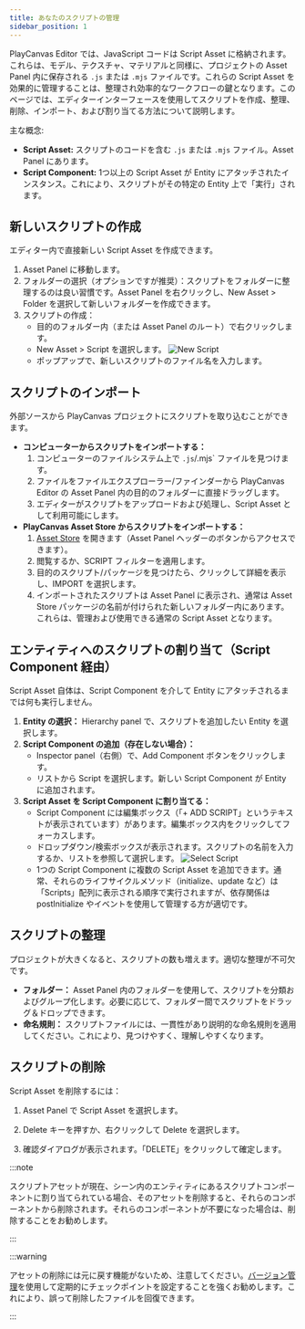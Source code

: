 ```yaml
---
title: あなたのスクリプトの管理
sidebar_position: 1
---
```


PlayCanvas Editor では、JavaScript コードは Script Asset に格納されます。これらは、モデル、テクスチャ、マテリアルと同様に、プロジェクトの Asset Panel 内に保存される `.js` または `.mjs` ファイルです。これらの Script Asset を効果的に管理することは、整理され効率的なワークフローの鍵となります。このページでは、エディターインターフェースを使用してスクリプトを作成、整理、削除、インポート、および割り当てる方法について説明します。

主な概念:

*   **Script Asset:** スクリプトのコードを含む `.js` または `.mjs` ファイル。Asset Panel にあります。
*   **Script Component:** 1つ以上の Script Asset が Entity にアタッチされたインスタンス。これにより、スクリプトがその特定の Entity 上で「実行」されます。

## 新しいスクリプトの作成

エディター内で直接新しい Script Asset を作成できます。

1.  Asset Panel に移動します。
2.  フォルダーの選択（オプションですが推奨）：スクリプトをフォルダーに整理するのは良い習慣です。Asset Panel を右クリックし、New Asset > Folder を選択して新しいフォルダーを作成できます。
3.  スクリプトの作成：
    *   目的のフォルダー内（または Asset Panel のルート）で右クリックします。
    *   New Asset > Script を選択します。
    ![New Script](/img/user-manual/scripting/new-script.png)
    *   ポップアップで、新しいスクリプトのファイル名を入力します。

## スクリプトのインポート

外部ソースから PlayCanvas プロジェクトにスクリプトを取り込むことができます。

*   **コンピューターからスクリプトをインポートする：**
    1.  コンピューターのファイルシステム上で `.js`/.mjs` ファイルを見つけます。
    2.  ファイルをファイルエクスプローラー/ファインダーから PlayCanvas Editor の Asset Panel 内の目的のフォルダーに直接ドラッグします。
    3.  エディターがスクリプトをアップロードおよび処理し、Script Asset として利用可能にします。
*   **PlayCanvas Asset Store からスクリプトをインポートする：**
    1.  [Asset Store](../../assets/asset-store/index.md) を開きます（Asset Panel ヘッダーのボタンからアクセスできます）。
    2.  閲覧するか、SCRIPT フィルターを適用します。
    3.  目的のスクリプト/パッケージを見つけたら、クリックして詳細を表示し、IMPORT を選択します。
    4.  インポートされたスクリプトは Asset Panel に表示され、通常は Asset Store パッケージの名前が付けられた新しいフォルダー内にあります。これらは、管理および使用できる通常の Script Asset となります。

## エンティティへのスクリプトの割り当て（Script Component 経由）

Script Asset 自体は、Script Component を介して Entity にアタッチされるまでは何も実行しません。

1.  **Entity の選択：** Hierarchy panel で、スクリプトを追加したい Entity を選択します。
2.  **Script Component の追加（存在しない場合）：**
    *   Inspector panel（右側）で、Add Component ボタンをクリックします。
    *   リストから Script を選択します。新しい Script Component が Entity に追加されます。
3.  **Script Asset を Script Component に割り当てる：**
    *   Script Component には編集ボックス（「+ ADD SCRIPT」というテキストが表示されています）があります。編集ボックス内をクリックしてフォーカスします。
    *   ドロップダウン/検索ボックスが表示されます。スクリプトの名前を入力するか、リストを参照して選択します。
    ![Select Script](/img/user-manual/scripting/select-script.png)
    *   1つの Script Component に複数の Script Asset を追加できます。通常、それらのライフサイクルメソッド（initialize、update など）は「Scripts」配列に表示される順序で実行されますが、依存関係は postInitialize やイベントを使用して管理する方が適切です。

## スクリプトの整理

プロジェクトが大きくなると、スクリプトの数も増えます。適切な整理が不可欠です。

*   **フォルダー：** Asset Panel 内のフォルダーを使用して、スクリプトを分類およびグループ化します。必要に応じて、フォルダー間でスクリプトをドラッグ＆ドロップできます。
*   **命名規則：** スクリプトファイルには、一貫性があり説明的な命名規則を適用してください。これにより、見つけやすく、理解しやすくなります。

## スクリプトの削除

Script Asset を削除するには：

1.  Asset Panel で Script Asset を選択します。
2.  Delete キーを押すか、右クリックして Delete を選択します。

3. 確認ダイアログが表示されます。「DELETE」をクリックして確定します。

:::note

スクリプトアセットが現在、シーン内のエンティティにあるスクリプトコンポーネントに割り当てられている場合、そのアセットを削除すると、それらのコンポーネントから削除されます。それらのコンポーネントが不要になった場合は、削除することをお勧めします。

:::

:::warning

アセットの削除には元に戻す機能がないため、注意してください。[バージョン管理](../../editor/version-control/index.md)を使用して定期的にチェックポイントを設定することを強くお勧めします。これにより、誤って削除したファイルを回復できます。

:::
